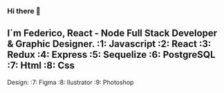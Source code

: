 ### Hi there 👋
I´m Federico, React - Node Full Stack Developer & Graphic Designer.
:1: Javascript
:2: React
:3: Redux
:4: Express
:5: Sequelize
:6: PostgreSQL
:7: Html
:8: Css
-----------------
Design: 
:7: Figma
:8: Ilustrator
:9: Photoshop

<!--
**FedeOrefici/FedeOrefici** is a ✨ _special_ ✨ repository because its `README.md` (this file) appears on your GitHub profile.
-->
